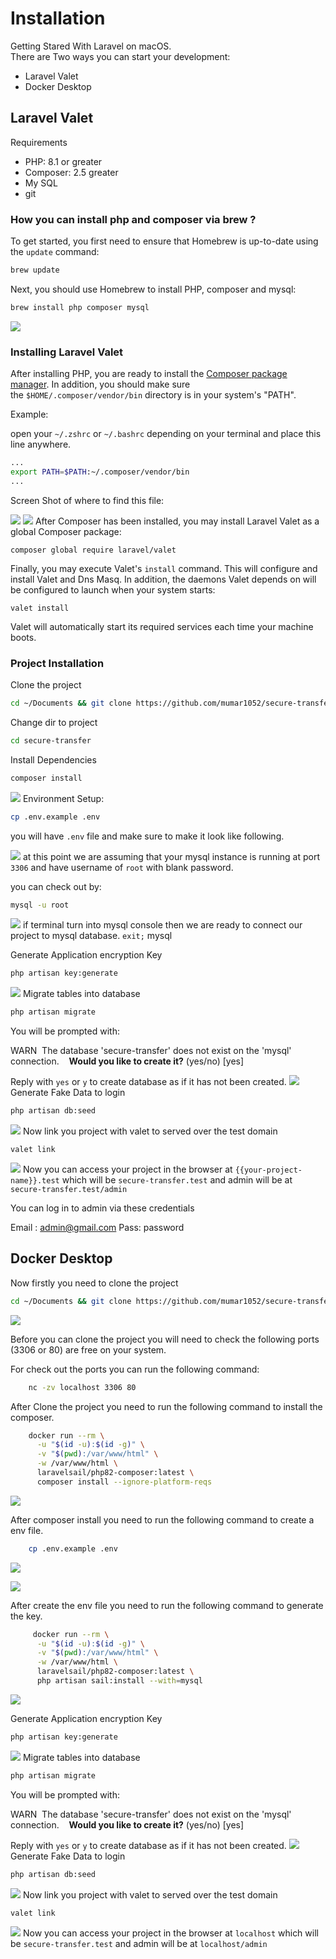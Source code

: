 # Installation

Getting Stared With Laravel on macOS.  
There are Two ways you can start your development:

+ Laravel Valet
+ Docker Desktop

## Laravel Valet

Requirements
+ PHP: 8.1 or greater
+ Composer: 2.5 greater
+ My SQL
+ git

### How you can install php and composer via brew ?

To get started, you first need to ensure that Homebrew is up-to-date using the `update` command:

```bash
brew update
```

Next, you should use Homebrew to install PHP, composer and mysql:

```bash
brew install php composer mysql
```
![](/docs/screenshots/install-php-composer-mysql.png)
### Installing Laravel Valet

After installing PHP, you are ready to install the [Composer package manager](https://getcomposer.org/). In addition, you should make sure the `$HOME/.composer/vendor/bin` directory is in your system's "PATH".

Example:

open your `~/.zshrc` or `~/.bashrc` depending on your terminal and place this line anywhere.

```bash
...
export PATH=$PATH:~/.composer/vendor/bin
...
```

Screen Shot of where to find this file:

![](/docs/screenshots/zshrc-file-path.png)
![](/docs/screenshots/zshrc-file.png)
After Composer has been installed, you may install Laravel Valet as a global Composer package:

```
composer global require laravel/valet
```

Finally, you may execute Valet's `install` command. This will configure and install Valet and Dns Masq. In addition, the daemons Valet depends on will be configured to launch when your system starts:

```
valet install
```

Valet will automatically start its required services each time your machine boots.

### Project Installation

Clone the project

```bash
cd ~/Documents && git clone https://github.com/mumar1052/secure-transfer.git
```

Change dir to project

```bash
cd secure-transfer
```

Install Dependencies

```bash
composer install
```
![](/docs/screenshots/composer-install.png)
Environment Setup:

```bash
cp .env.example .env
```

you will have `.env` file and make sure to make it look like following.

![](/docs/screenshots/.env-file.png)
at this point we are assuming that your mysql instance is running at port `3306` and have username of `root` with blank password.

you can check out by:

```bash
mysql -u root
```

![](/docs/screenshots/mysql-login.png)
if terminal turn into mysql console then we are ready to connect our project to mysql database. `exit;` mysql

Generate Application encryption Key

```bash
php artisan key:generate
```

![](/docs/screenshots/key-generate.png)
Migrate tables into database

```bash
php artisan migrate
```

You will be prompted with:

WARN  The database 'secure-transfer' does not exist on the 'mysql' connection.  
 **Would you like to create it?** (yes/no) [yes]

Reply with `yes` or `y` to create database as if it has not been created.
![](/docs/screenshots/migration.png)
Generate Fake Data to login

```bash
php artisan db:seed
```

![](/docs/screenshots/db:seed.png)
Now link you project with valet to served over the test domain

```
valet link
```
![](/docs/screenshots/valet:link.png)
Now you can access your project in the browser at `{{your-project-name}}.test`
which will be `secure-transfer.test` and admin will be at `secure-transfer.test/admin`

You can log in to admin via these credentials

Email : admin@gmail.com
Pass: password






## Docker Desktop
Now firstly you need to clone the project

```bash
cd ~/Documents && git clone https://github.com/mumar1052/secure-transfer.git && cd secure-transfer
```
![](/docs/screenshots/git-clone.png)

Before you can clone the project you will need to check the following ports (3306 or 80) are free on your system.

For check out the ports you can run the following command:
```bash
    nc -zv localhost 3306 80
```

After Clone the project you need to run the following command to install the composer.
```bash
    docker run --rm \
      -u "$(id -u):$(id -g)" \
      -v "$(pwd):/var/www/html" \
      -w /var/www/html \
      laravelsail/php82-composer:latest \
      composer install --ignore-platform-reqs
```
![](/docs/screenshots/docker-composer-install.png)

After composer install you need to run the following command to create a env file.
```bash
    cp .env.example .env
```
![](/docs/screenshots/create-env.png)

![](/docs/screenshots/.env-file.png)

After create the env file you need to run the following command to generate the key.
```bash
     docker run --rm \
      -u "$(id -u):$(id -g)" \
      -v "$(pwd):/var/www/html" \
      -w /var/www/html \
      laravelsail/php82-composer:latest \
      php artisan sail:install --with=mysql
```
![](/docs/screenshots/install-sail.png)


Generate Application encryption Key

```bash
php artisan key:generate
```

![](/docs/screenshots/key-generate.png)
Migrate tables into database

```bash
php artisan migrate
```

You will be prompted with:

WARN  The database 'secure-transfer' does not exist on the 'mysql' connection.  
 **Would you like to create it?** (yes/no) [yes]

Reply with `yes` or `y` to create database as if it has not been created.
![](/docs/screenshots/migration.png)
Generate Fake Data to login

```bash
php artisan db:seed
```

![](/docs/screenshots/db:seed.png)
Now link you project with valet to served over the test domain

```
valet link
```
![](/docs/screenshots/valet:link.png)
Now you can access your project in the browser at `localhost`
which will be `secure-transfer.test` and admin will be at `localhost/admin`
